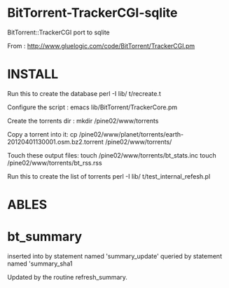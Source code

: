 BitTorrent-TrackerCGI-sqlite
============================

BitTorrent::TrackerCGI port to sqlite

From :
http://www.gluelogic.com/code/BitTorrent/TrackerCGI.pm


INSTALL
========
Run this to create the database
  perl -I lib/ t/recreate.t

Configure the script :
  emacs lib/BitTorrent/TrackerCore.pm

Create the torrents dir :
  mkdir /pine02/www/torrents

Copy a torrent into it:
 cp /pine02/www/planet/torrents/earth-20120401130001.osm.bz2.torrent  /pine02/www/torrents/

Touch these output files: 
  touch /pine02/www/torrents/bt_stats.inc
  touch /pine02/www/torrents/bt_rss.rss

Run this to create the list of torrents 
  perl -I lib/ t/test_internal_refesh.pl

ABLES
==========

bt_summary
==========

inserted into by statement named 'summary_update'
queried by statement named 'summary_sha1

Updated by the routine refresh_summary.